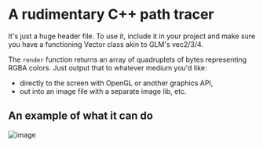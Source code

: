 # A rudimentary C++ path tracer

It's just a huge header file. To use it, include it in your project and make sure you have a functioning Vector class akin to GLM's vec2/3/4.

The `render` function returns an array of quadruplets of bytes representing RGBA colors. Just output that to whatever medium you'd like:

- directly to the screen with OpenGL or another graphics API,
- out into an image file with a separate image lib, etc.

## An example of what it can do

![image](https://github.com/thiagoferronatto/path-tracer/assets/31262053/023dbfc2-ead9-4380-855f-928774ea263b)

